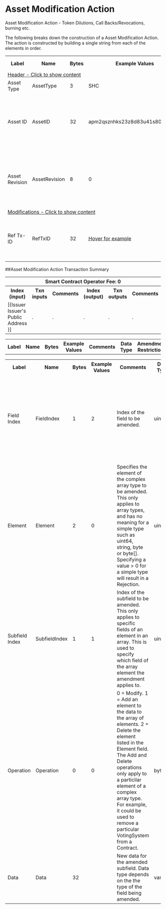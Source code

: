 


# Asset Modification Action

Asset Modification Action -  Token Dilutions, Call Backs/Revocations, burning etc.

The following breaks down the construction of a Asset Modification Action. The action is constructed by building a single string from each of the elements in order.

<div class="ritz grid-container" dir="ltr">
    <table class="waffle" cellspacing="0" cellpadding="0" table-layout=fixed width=100%>
         <tr style='height:19px;'>
            <th style="width:9%" class="s0">Label</th>
            <th style="width:9%" class="s1">Name</th>
            <th style="width:2%" class="s1">Bytes</th>
            <th style="width:25%" class="s1">Example Values</th>
            <th style="width:36%" class="s1">Comments</th>
            <th style="width:5%" class="s1">Data Type</th>
            <th class="s1">Amendment Restrictions</th>
        </tr>
        <tr>
            <td class="a5" colspan="7">
                <a href="javascript:;" data-popover="type-Header">
                   Header - Click to show content
                </a>
             </td>
        </tr>
        <tr>
            <td class="a9">Asset Type</td>
            <td class="a10">AssetType</td>
            <td class="a10">3</td>
            <td class="a10">SHC</td>
            <td class="a10">eg. Share - Common</td>
            <td class="a10">fixedchar</td>
            <td class="a10"></td>
        </tr>
        <tr>
            <td class="a9">Asset ID</td>
            <td class="a10">AssetID</td>
            <td class="a10">32</td>
            <td class="a10">apm2qsznhks23z8d83u41s8019hyri3i</td>
            <td class="a10"><abbr title="Randomly generated base58 string.  Each Asset ID should be unique.  However, a Asset ID is always linked to a Contract that is identified by the public address of the Contract wallet. The Asset Type + Asset ID = Asset Code.  An Asset Code is a human readable idenitfier that can be used in a similar way to a Bitcoin (BSV) address, a vanity identifying label.">Randomly generated base58 string.  Each Asset ID should be unique.  However, a Asset ID is ...</abbr></td>
            <td class="a10">fixedchar</td>
            <td class="a10"></td>
        </tr>
        <tr>
            <td class="a9">Asset Revision</td>
            <td class="a10">AssetRevision</td>
            <td class="a10">8</td>
            <td class="a10">0</td>
            <td class="a10"><abbr title="Counter. (Subfield cannot be manually changed by Asset Modification Action.  Only SC can increment by 1 with each AC action. SC will reject AM actions where the wrong asset revision has been selected. ">Counter. (Subfield cannot be manually changed by Asset Modification Action.  Only SC can i ...</abbr></td>
            <td class="a10">uint</td>
            <td class="a10">Cannot be Amended</td>
        </tr>
        <tr>
            <td class="a5" colspan="7">
                <a href="javascript:;" data-popover="type-Amendment">
                   Modifications - Click to show content
                </a>
            </td>
        </tr>
        <tr>
            <td class="a9">Ref Tx-ID</td>
            <td class="a10">RefTxID</td>
            <td class="a10">32</td>
            <td class="a10"><abbr title="a8700385d4cc62628cc34629862121f84e6237689de8e45e151dcbc8cf30b33d">Hover for example</abbr></td>
            <td class="a10">Tx-ID of the associated Result action (governance) that permitted the modifications.</td>
            <td class="a10">sha256</td>
            <td class="a10"></td>
        </tr>
    </table>
</div>

##Asset Modification Action Transaction Summary

<div class="ritz grid-container" dir="ltr">
    <table class="waffle" cellspacing="0" cellpadding="0" table-layout=fixed width=100%>
         <tr style='height:19px;'>
            <th class="s0" colspan="6">Smart Contract Operator Fee: 0</th>
       </tr>
         <tr style='height:19px;'>
            <th style="width:10%" class="s0">Index (input)</th>
            <th style="width:20%" class="s1">Txn inputs</th>
            <th style="width:20%" class="s1">Comments</th>
            <th style="width:10%" class="s1">Index (output)</th>
            <th style="width:20%" class="s1">Txn outputs</th>
            <th class="s1">Comments</th>
       </tr>
       <tr>
            <td class="a5">[{Issuer Issuer's Public Address }]</td>
            <td class="a6">.</td>
            <td class="a6">.</td>
            <td class="a10">.</td>
            <td class="a10">.</td>
            <td class="a10">.</td>
        </tr>
    </table>
</div>



<div class="ui modal" id="type-Header">
    <i class="close icon"></i>
    <div class="content docs-content">
        <table class="ui table">
            <tr style='height:19px;'>
                <th style="width:5%" class="s1">Label</th>
                <th style="width:9%" class="s1">Name</th>
                <th style="width:3%" class="s1">Bytes</th>
                <th style="width:33%" class="s1">Example Values</th>
                <th style="width:26%" class="s1">Comments</th>
                <th style="width:5%" class="s1">Data Type</th>
                <th class="s2">Amendment Restrictions</th>
            </tr>
        </table>
    </div>
</div>

<div class="ui modal" id="type-Amendment">
    <i class="close icon"></i>
    <div class="content docs-content">
        <table class="ui table">
            <tr style='height:19px;'>
                <th style="width:5%" class="s1">Label</th>
                <th style="width:9%" class="s1">Name</th>
                <th style="width:3%" class="s1">Bytes</th>
                <th style="width:33%" class="s1">Example Values</th>
                <th style="width:26%" class="s1">Comments</th>
                <th style="width:5%" class="s1">Data Type</th>
                <th class="s2">Amendment Restrictions</th>
            </tr>
            <tr>
                <td class="a10">Field Index</td>
                <td class="a10">FieldIndex</td>
                <td class="a10">1</td>
                <td class="a10" style="word-break:break-all">2</td>
                <td class="a10">Index of the field to be amended.</td>
                <td class="a10">uint</td>
                <td class="a10">A field with a complex array type uses the same FieldIndex value for all elements. For example, in C1 the VotingSystems field is FieldIndex 16. Indexes are zero based.</td>
            </tr>
            <tr>
                <td class="a10">Element</td>
                <td class="a10">Element</td>
                <td class="a10">2</td>
                <td class="a10" style="word-break:break-all">0</td>
                <td class="a10">Specifies the element of the complex array type to be amended. This only applies to array types, and has no meaning for a simple type such as uint64, string, byte or byte[]. Specifying a value > 0 for a simple type will result in a Rejection.</td>
                <td class="a10">uint</td>
                <td class="a10">To specify the 3rd VotingSystem of a Contract, the value 2 would be given. Indexes are zero based.</td>
            </tr>
            <tr>
                <td class="a10">Subfield Index</td>
                <td class="a10">SubfieldIndex</td>
                <td class="a10">1</td>
                <td class="a10" style="word-break:break-all">1</td>
                <td class="a10">Index of the subfield to be amended. This only applies to specific fields of an element in an array. This is used to specify which field of the array element the amendment applies to.</td>
                <td class="a10">uint</td>
                <td class="a10">For example to specify the 2nd field of a VotingSystem, value 1 would be given.</td>
            </tr>
            <tr>
                <td class="a10">Operation</td>
                <td class="a10">Operation</td>
                <td class="a10">0</td>
                <td class="a10" style="word-break:break-all">0</td>
                <td class="a10">0 = Modify. 1 = Add an element to the data to the array of elements. 2 = Delete the element listed in the Element field. The Add and Delete operations only apply to a particilar element of a complex array type. For example, it could be used to remove a particular VotingSystem from a Contract.</td>
                <td class="a10">byte</td>
                <td class="a10"></td>
            </tr>
            <tr>
                <td class="a10">Data</td>
                <td class="a10">Data</td>
                <td class="a10">32</td>
                <td class="a10" style="word-break:break-all"></td>
                <td class="a10">New data for the amended subfield. Data type depends on the the type of the field being amended.</td>
                <td class="a10">varchar</td>
                <td class="a10">The bytes should be in an format appropriate for the field being modified.</td>
            </tr>
        </table>
    </div>
</div>

